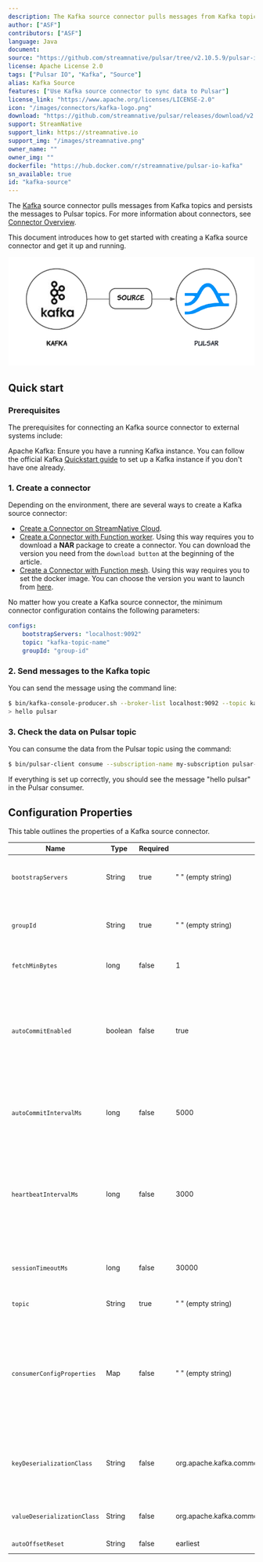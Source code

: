 ```yaml
---
description: The Kafka source connector pulls messages from Kafka topics and persists the messages to Pulsar topics.
author: ["ASF"]
contributors: ["ASF"]
language: Java
document:
source: "https://github.com/streamnative/pulsar/tree/v2.10.5.9/pulsar-io/kafka"
license: Apache License 2.0
tags: ["Pulsar IO", "Kafka", "Source"]
alias: Kafka Source
features: ["Use Kafka source connector to sync data to Pulsar"]
license_link: "https://www.apache.org/licenses/LICENSE-2.0"
icon: "/images/connectors/kafka-logo.png"
download: "https://github.com/streamnative/pulsar/releases/download/v2.10.5.9/pulsar-io-kafka-2.10.5.9.nar"
support: StreamNative
support_link: https://streamnative.io
support_img: "/images/streamnative.png"
owner_name: ""
owner_img: ""
dockerfile: "https://hub.docker.com/r/streamnative/pulsar-io-kafka"
sn_available: true
id: "kafka-source"
---
```


The [Kafka](https://kafka.apache.org/) source connector pulls messages from Kafka topics and persists the messages to Pulsar topics. For more information about connectors, see [Connector Overview](https://docs.streamnative.io/docs/connector-overview).

This document introduces how to get started with creating a Kafka source connector and get it up and running.

![](/images/connectors/kafka-source.png)

## Quick start

### Prerequisites

The prerequisites for connecting an Kafka source connector to external systems include:

Apache Kafka: Ensure you have a running Kafka instance. You can follow the official Kafka [Quickstart guide](https://kafka.apache.org/quickstart) to set up a Kafka instance if you don't have one already.

### 1. Create a connector
Depending on the environment, there are several ways to create a Kafka source connector:

- [Create a Connector on StreamNative Cloud](https://docs.streamnative.io/docs/connector-create).
- [Create a Connector with Function worker](https://pulsar.apache.org/docs/io-quickstart/).
Using this way requires you to download a **NAR** package to create a connector. You can download the version you need from the `download button` at the beginning of the article.
- [Create a Connector with Function mesh](https://functionmesh.io/docs/connectors/run-connector).
Using this way requires you to set the docker image. You can choose the version you want to launch from [here](https://hub.docker.com/r/streamnative/pulsar-io-kafka).

No matter how you create a Kafka source connector, the minimum connector configuration contains the following parameters:
```yaml
configs:
    bootstrapServers: "localhost:9092"
    topic: "kafka-topic-name"
    groupId: "group-id"
```

### 2. Send messages to the Kafka topic

You can send the message using the command line:
```sh
$ bin/kafka-console-producer.sh --broker-list localhost:9092 --topic kafka-topic-name
> hello pulsar
```

### 3. Check the data on Pulsar topic

You can consume the data from the Pulsar topic using the command:
```sh
$ bin/pulsar-client consume --subscription-name my-subscription pulsar-topic-name -n 0
```

If everything is set up correctly, you should see the message "hello pulsar" in the Pulsar consumer.

## Configuration Properties

This table outlines the properties of a Kafka source connector.

| Name | Type| Required | Default | Description 
|------|----------|---------|-------------|-------------|
|  `bootstrapServers` |String| true | " " (empty string) | A comma-separated list of host and port pairs for establishing the initial connection to the Kafka cluster. |
| `groupId` |String| true | " " (empty string) | A unique string that identifies the group of consumer processes to which this consumer belongs. |
| `fetchMinBytes` | long|false | 1 | The minimum byte expected for each fetch response. |
| `autoCommitEnabled` | boolean |false | true | If set to true, the consumer's offset is periodically committed in the background.<br/><br/> This committed offset is used when the process fails as the position from which a new consumer begins. |
| `autoCommitIntervalMs` | long|false | 5000 | The frequency in milliseconds that the consumer offsets are auto-committed to Kafka if `autoCommitEnabled` is set to true. |
| `heartbeatIntervalMs` | long| false | 3000 | The interval between heartbeats to the consumer when using Kafka's group management facilities. <br/><br/>**Note: `heartbeatIntervalMs` must be smaller than `sessionTimeoutMs`**.|
| `sessionTimeoutMs` | long|false | 30000 | The timeout used to detect consumer failures when using Kafka's group management facility. |
| `topic` | String|true | " " (empty string)| The Kafka topic that sends messages to Pulsar. |
|  `consumerConfigProperties` | Map| false | " " (empty string) | The consumer configuration properties to be passed to consumers. <br/><br/>**Note: other properties specified in the connector configuration file take precedence over this configuration**. |
| `keyDeserializationClass` | String|false | org.apache.kafka.common.serialization.StringDeserializer | The deserializer class for Kafka consumers to deserialize keys.<br/> The deserializer is set by a specific implementation of [`KafkaAbstractSource`](https://github.com/apache/pulsar/blob/master/pulsar-io/kafka/src/main/java/org/apache/pulsar/io/kafka/KafkaAbstractSource.java).
| `valueDeserializationClass` | String|false | org.apache.kafka.common.serialization.ByteArrayDeserializer | The deserializer class for Kafka consumers to deserialize values.
| `autoOffsetReset` | String | false | earliest | The default offset reset policy. |